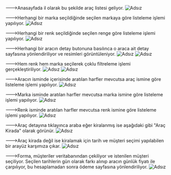 --->Anasayfada il olarak bu şekilde araç listesi geliyor.
![Adsız](https://user-images.githubusercontent.com/41199747/114317520-22787100-9b11-11eb-97e6-61352d4ed0ce.png)

--->Herhangi bir marka seçildiğinde seçilen markaya göre listeleme işlemi yapılıyor.
![Adsız](https://user-images.githubusercontent.com/41199747/114317635-a6caf400-9b11-11eb-8c8f-a0dfb121f4d7.png)

--->Herhangi bir renk seçildiğinde seçilen renge göre listeleme işlemi yapılıyor.
![Adsız](https://user-images.githubusercontent.com/41199747/114317674-ec87bc80-9b11-11eb-86d7-b031abade2f3.png)

--->Herhangi bir aracın detay butonuna basılınca o araca ait detay sayfasına yönlendiriliyor ve resimleri görüntüleniyor.
![Adsız](https://user-images.githubusercontent.com/41199747/114317788-746dc680-9b12-11eb-91aa-aa6783873887.png)
![Adsız](https://user-images.githubusercontent.com/41199747/114317840-be56ac80-9b12-11eb-897f-fbde8d1440ff.png)

--->Hem renk hem marka seçilerek çoklu filtreleme işlemi gerçekleştiriliyor.
![Adsız](https://user-images.githubusercontent.com/41199747/114317936-2c02d880-9b13-11eb-8cb5-50f1afbf1426.png)
![Adsız](https://user-images.githubusercontent.com/41199747/114317969-52c10f00-9b13-11eb-979f-ea0303401b0e.png)

--->Aracın isminde içerisinde aratılan harfler mevcutsa araç ismine göre listeleme işlemi yapılıyor.
![Adsız](https://user-images.githubusercontent.com/41199747/114318099-1a6e0080-9b14-11eb-81c5-dd6fa4773af1.png)

--->Marka isminde  aratılan harfler mevcutsa marka ismine göre listeleme işlemi yapılıyor.
![Adsız](https://user-images.githubusercontent.com/41199747/114318162-6de04e80-9b14-11eb-81fc-e8e9b9ac0f7e.png)

--->Renk isminde  aratılan harfler mevcutsa renk ismine göre listeleme işlemi yapılıyor.
![Adsız](https://user-images.githubusercontent.com/41199747/114318200-a849eb80-9b14-11eb-9dc0-22bae4124295.png)

--->Araç detayına tıklayınca araba eğer kiralanmış ise aşağıdaki gibi "Araç Kirada" olarak görünür.
![Adsız](https://user-images.githubusercontent.com/41199747/114318431-8c931500-9b15-11eb-9bbd-ad7c656d4076.png)

--->Araç kirada değil ise kiralamak için tarih ve müşteri seçimi yapılabilen bir arayüz karşımıza çıkar.
![Adsız](https://user-images.githubusercontent.com/41199747/114318510-f9a6aa80-9b15-11eb-8d46-b552eee94c04.png)

--->Forma, müşteriler veritabanından çekiliyor ve istenilen müşteri seçiliyor. Seçilen tarihlerin gün olarak farkı alınıp aracın günlük fiyatı ile çarpılıyor, bu hesaplamadan sonra ödeme sayfasına yönlendiriliyor.
![Adsız](https://user-images.githubusercontent.com/41199747/114318673-cfa1b800-9b16-11eb-9d3d-aaf9bb167c19.png)






